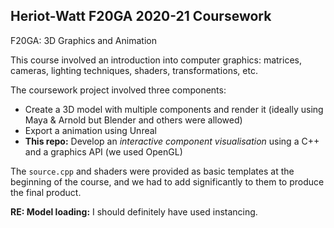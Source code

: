 ## Heriot-Watt F20GA 2020-21 Coursework

F20GA: 3D Graphics and Animation

This course involved an introduction into computer graphics: matrices, cameras, lighting techniques, shaders, transformations, etc.

The coursework project involved three components:
- Create a 3D model with multiple components and render it (ideally using Maya & Arnold but Blender and others were allowed)
- Export a animation using Unreal
- **This repo:** Develop an *interactive component visualisation* using a C++ and a graphics API (we used OpenGL)

The `source.cpp` and shaders were provided as basic templates at the beginning of the course, and we had to add significantly to them to produce the final product. 

**RE: Model loading:** I should definitely have used instancing.